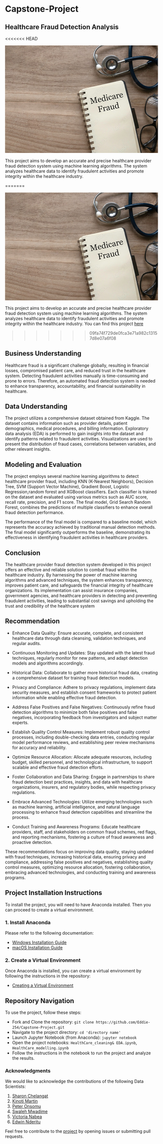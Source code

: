# Capstone-Project

## Healthcare Fraud Detection Analysis
<<<<<<< HEAD

![Medicare Fraud](./medicarefraud.jpeg)

This project aims to develop an accurate and precise healthcare provider fraud detection system using machine learning algorithms. The system analyzes healthcare data to identify fraudulent activities and promote integrity within the healthcare industry.

=======

![Medicare Fraud](./medicarefraud.jpeg)

This project aims to develop an accurate and precise healthcare provider fraud detection system using machine learning algorithms. The system analyzes healthcare data to identify fraudulent activities and promote integrity within the healthcare industry. You can find this project [here](https://capstone-project-fraudguard.streamlit.app/)

>>>>>>> 09fa74f729de0fca3e71a982c13157d8e07a6f08
## Business Understanding

Healthcare fraud is a significant challenge globally, resulting in financial losses, compromised patient care, and reduced trust in the healthcare system. Detecting fraudulent activities manually is time-consuming and prone to errors. Therefore, an automated fraud detection system is needed to enhance transparency, accountability, and financial sustainability in healthcare.

## Data Understanding

The project utilizes a comprehensive dataset obtained from Kaggle. The dataset contains information such as provider details, patient demographics, medical procedures, and billing information. Exploratory data analysis (EDA) is performed to gain insights into the dataset and identify patterns related to fraudulent activities. Visualizations are used to present the distribution of fraud cases, correlations between variables, and other relevant insights.

## Modeling and Evaluation

The project employs several machine learning algorithms to detect healthcare provider fraud, including KNN (K-Nearest Neighbors), Decision Tree, SVM (Support Vector Machine), Gradient Boost, Logistic Regression,random forest and XGBoost classifiers. Each classifier is trained on the dataset and evaluated using various metrics such as AUC score, recall rate, precision, and F1 score. The final model, Grid Search Random Forest, combines the predictions of multiple classifiers to enhance overall fraud detection performance.

The performance of the final model is compared to a baseline model, which represents the accuracy achieved by traditional manual detection methods. The final model significantly outperforms the baseline, demonstrating its effectiveness in identifying fraudulent activities in healthcare providers.

## Conclusion

The healthcare provider fraud detection system developed in this project offers an effective and reliable solution to combat fraud within the healthcare industry. By harnessing the power of machine learning algorithms and advanced techniques, the system enhances transparency, improves patient care, and safeguards the financial integrity of healthcare organizations. Its implementation can assist insurance companies, government agencies, and healthcare providers in detecting and preventing fraudulent activities, leading to substantial cost savings and upholding the trust and credibility of the healthcare system

## Recommendation
- Enhance Data Quality: Ensure accurate, complete, and consistent healthcare data through data cleansing, validation techniques, and regular audits.

- Continuous Monitoring and Updates: Stay updated with the latest fraud techniques, regularly monitor for new patterns, and adapt detection models and algorithms accordingly.

- Historical Data: Collaborate to gather more historical fraud data, creating a comprehensive dataset for training fraud detection models.

- Privacy and Compliance: Adhere to privacy regulations, implement data security measures, and establish consent frameworks to protect patient information while enabling effective fraud detection.

- Address False Positives and False Negatives: Continuously refine fraud detection algorithms to minimize both false positives and false negatives, incorporating feedback from investigators and subject matter experts.

- Establish Quality Control Measures: Implement robust quality control processes, including double-checking data entries, conducting regular model performance reviews, and establishing peer review mechanisms for accuracy and reliability.

- Optimize Resource Allocation: Allocate adequate resources, including budget, skilled personnel, and technological infrastructure, to support scalable and effective fraud detection efforts.

- Foster Collaboration and Data Sharing: Engage in partnerships to share fraud detection best practices, insights, and data with healthcare organizations, insurers, and regulatory bodies, while respecting privacy regulations.

- Embrace Advanced Technologies: Utilize emerging technologies such as machine learning, artificial intelligence, and natural language processing to enhance fraud detection capabilities and streamline the process.

- Conduct Training and Awareness Programs: Educate healthcare providers, staff, and stakeholders on common fraud schemes, red flags, and reporting mechanisms, fostering a culture of fraud awareness and proactive detection.

These recommendations focus on improving data quality, staying updated with fraud techniques, increasing historical data, ensuring privacy and compliance, addressing false positives and negatives, establishing quality control measures, optimizing resource allocation, fostering collaboration, embracing advanced technologies, and conducting training and awareness programs.



## Project Installation Instructions

To install the project, you will need to have Anaconda installed. Then you can proceed to create a virtual environment.

### 1. Install Anaconda

Please refer to the following documentation:
- [Windows Installation Guide](https://github.com/learn-co-curriculum/dsc-data-science-env-windows-installation.git)
- [macOS Installation Guide](https://github.com/learn-co-curriculum/dsc-data-science-env-mac-installation.git)

### 2. Create a Virtual Environment

Once Anaconda is installed, you can create a virtual environment by following the instructions in the repository:
- [Creating a Virtual Environment](https://github.com/learn-co-curriculum/dsc-data-science-env-config.git)

## Repository Navigation

To use the project, follow these steps:
- Fork and Clone the repository: `git clone https://github.com/Eddie-254/Capstone-Project.git`
- Navigate to the project directory: `cd 'directory name'`
- Launch Jupyter Notebook (from Anaconda): `jupyter notebook`
- Open the project notebooks: `HealthCare_cleaning& EDA.ipynb`, `HealthCare_modelling.ipynb`
- Follow the instructions in the notebook to run the project and analyze the results.

### Acknowledgments

We would like to acknowledge the contributions of the following Data Scientists:
1. [Sharon Chelangat](https://github.com/Chelangat-sharon)
2. [Kinoti Martin](https://github.com/kinoti-m-martin)
3. [Peter Onsomu](https://github.com/pkonsomu2020)
4. [Swaleh Mwadime](https://github.com/swalehmwadime)
5. [Victoria Nabea](https://github.com/VikkieN)
6. [Edwin Nderitu](https://github.com/Eddie-254)

Feel free to contribute to the [project](https://github.com/Eddie-254/Capstone-Project.git) by opening issues or submitting pull requests.
